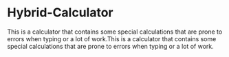 # Hybrid-Calculator
This is a calculator that contains some special calculations that are prone to errors when typing or a lot of work.This is a calculator that contains some special calculations that are prone to errors when typing or a lot of work.
